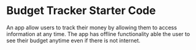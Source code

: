 # Budget Tracker Starter Code

An app allow users to track their money by allowing them to access information at any time. The app has offline functionality able the user to see their budget anytime even if there is not internet.
